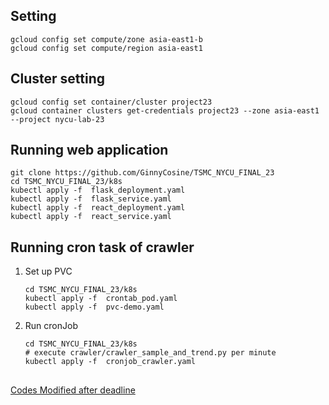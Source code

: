 ## Setting
```bash=
gcloud config set compute/zone asia-east1-b
gcloud config set compute/region asia-east1
```

## Cluster setting
```bash=
gcloud config set container/cluster project23
gcloud container clusters get-credentials project23 --zone asia-east1 --project nycu-lab-23
```

## Running web application
```bash=
git clone https://github.com/GinnyCosine/TSMC_NYCU_FINAL_23
cd TSMC_NYCU_FINAL_23/k8s
kubectl apply -f  flask_deployment.yaml
kubectl apply -f  flask_service.yaml
kubectl apply -f  react_deployment.yaml
kubectl apply -f  react_service.yaml
```

## Running cron task of crawler
1. Set up PVC
    ```bash=
    cd TSMC_NYCU_FINAL_23/k8s
    kubectl apply -f  crontab_pod.yaml
    kubectl apply -f  pvc-demo.yaml
    ```
2. Run cronJob
    ```bash=
    cd TSMC_NYCU_FINAL_23/k8s
    # execute crawler/crawler_sample_and_trend.py per minute
    kubectl apply -f  cronjob_crawler.yaml
    ```

## 
[Codes Modified after deadline](https://github.com/irisowo/TSMC_NYCU_FINAL_23/tree/main/k8s)